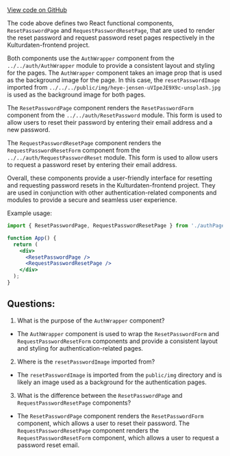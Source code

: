 [View code on GitHub](https://github.com/technologiestiftung/kulturdaten-frontend/blob/master/components/pages/auth/ResetPassword.tsx)

The code above defines two React functional components, `ResetPasswordPage` and `RequestPasswordResetPage`, that are used to render the reset password and request password reset pages respectively in the Kulturdaten-frontend project. 

Both components use the `AuthWrapper` component from the `../../auth/AuthWrapper` module to provide a consistent layout and styling for the pages. The `AuthWrapper` component takes an image prop that is used as the background image for the page. In this case, the `resetPasswordImage` imported from `../../../public/img/heye-jensen-uVIpeJE9X9c-unsplash.jpg` is used as the background image for both pages.

The `ResetPasswordPage` component renders the `ResetPasswordForm` component from the `../../auth/ResetPassword` module. This form is used to allow users to reset their password by entering their email address and a new password.

The `RequestPasswordResetPage` component renders the `RequestPasswordResetForm` component from the `../../auth/RequestPasswordReset` module. This form is used to allow users to request a password reset by entering their email address.

Overall, these components provide a user-friendly interface for resetting and requesting password resets in the Kulturdaten-frontend project. They are used in conjunction with other authentication-related components and modules to provide a secure and seamless user experience. 

Example usage:

```jsx
import { ResetPasswordPage, RequestPasswordResetPage } from './authPages';

function App() {
  return (
    <div>
      <ResetPasswordPage />
      <RequestPasswordResetPage />
    </div>
  );
}
```
## Questions: 
 1. What is the purpose of the `AuthWrapper` component?
- The `AuthWrapper` component is used to wrap the `ResetPasswordForm` and `RequestPasswordResetForm` components and provide a consistent layout and styling for authentication-related pages.

2. Where is the `resetPasswordImage` imported from?
- The `resetPasswordImage` is imported from the `public/img` directory and is likely an image used as a background for the authentication pages.

3. What is the difference between the `ResetPasswordPage` and `RequestPasswordResetPage` components?
- The `ResetPasswordPage` component renders the `ResetPasswordForm` component, which allows a user to reset their password. The `RequestPasswordResetPage` component renders the `RequestPasswordResetForm` component, which allows a user to request a password reset email.